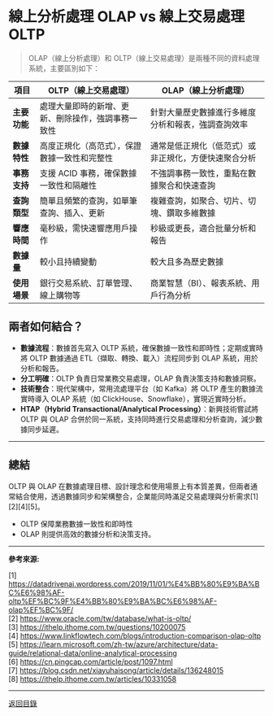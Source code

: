 # 線上分析處理 OLAP vs 線上交易處理 OLTP

> OLAP（線上分析處理）和 OLTP（線上交易處理）是兩種不同的資料處理系統，主要區別如下：

| 項目         | OLTP（線上交易處理）                               | OLAP（線上分析處理）                                 |
| ------------ | -------------------------------------------------- | ---------------------------------------------------- |
| **主要功能** | 處理大量即時的新增、更新、刪除操作，強調事務一致性 | 針對大量歷史數據進行多維度分析和報表，強調查詢效率   |
| **數據特性** | 高度正規化（高范式），保證數據一致性和完整性       | 通常是低正規化（低范式）或非正規化，方便快速聚合分析 |
| **事務支持** | 支援 ACID 事務，確保數據一致性和隔離性             | 不強調事務一致性，重點在數據聚合和快速查詢           |
| **查詢類型** | 簡單且頻繁的查詢，如單筆查詢、插入、更新           | 複雜查詢，如聚合、切片、切塊、鑽取多維數據           |
| **響應時間** | 毫秒級，需快速響應用戶操作                         | 秒級或更長，適合批量分析和報告                       |
| **數據量**   | 較小且持續變動                                     | 較大且多為歷史數據                                   |
| **使用場景** | 銀行交易系統、訂單管理、線上購物等                 | 商業智慧（BI）、報表系統、用戶行為分析               |

## 兩者如何結合？

- **數據流程**：數據首先寫入 OLTP 系統，確保數據一致性和即時性；定期或實時將 OLTP 數據通過 ETL（擷取、轉換、載入）流程同步到 OLAP 系統，用於分析和報告。
- **分工明確**：OLTP 負責日常業務交易處理，OLAP 負責決策支持和數據洞察。
- **技術整合**：現代架構中，常用流處理平台（如 Kafka）將 OLTP 產生的數據流實時導入 OLAP 系統（如 ClickHouse、Snowflake），實現近實時分析。
- **HTAP（Hybrid Transactional/Analytical Processing）**：新興技術嘗試將 OLTP 與 OLAP 合併於同一系統，支持同時進行交易處理和分析查詢，減少數據同步延遲。

---

## 總結

OLTP 與 OLAP 在數據處理目標、設計理念和使用場景上有本質差異，但兩者通常結合使用，透過數據同步和架構整合，企業能同時滿足交易處理與分析需求[1][2][4][5]。

- OLTP 保障業務數據一致性和即時性
- OLAP 則提供高效的數據分析和決策支持。

---

**參考來源:**

[1] https://datadrivenai.wordpress.com/2019/11/01/%E4%BB%80%E9%BA%BC%E6%98%AF-oltp%EF%BC%9F%E4%BB%80%E9%BA%BC%E6%98%AF-olap%EF%BC%9F/ \
[2] https://www.oracle.com/tw/database/what-is-oltp/ \
[3] https://ithelp.ithome.com.tw/questions/10200075 \
[4] https://www.linkflowtech.com/blogs/introduction-comparison-olap-oltp \
[5] https://learn.microsoft.com/zh-tw/azure/architecture/data-guide/relational-data/online-analytical-processing \
[6] https://cn.pingcap.com/article/post/1097.html \
[7] https://blog.csdn.net/xiayuhaisong/article/details/136248015 \
[8] https://ithelp.ithome.com.tw/articles/10331058

---

[返回目錄](./../README.md)
